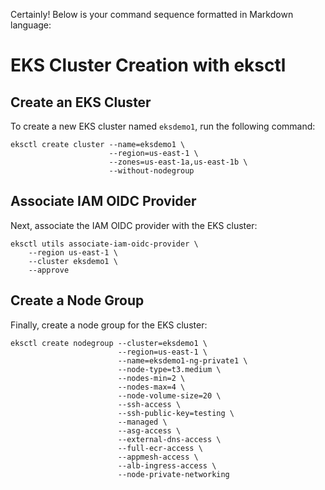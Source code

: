 Certainly! Below is your command sequence formatted in Markdown language:

# EKS Cluster Creation with eksctl

## Create an EKS Cluster
To create a new EKS cluster named `eksdemo1`, run the following command:

```
eksctl create cluster --name=eksdemo1 \
                      --region=us-east-1 \
                      --zones=us-east-1a,us-east-1b \
                      --without-nodegroup
```

## Associate IAM OIDC Provider
Next, associate the IAM OIDC provider with the EKS cluster:

```
eksctl utils associate-iam-oidc-provider \
    --region us-east-1 \
    --cluster eksdemo1 \
    --approve
```

## Create a Node Group
Finally, create a node group for the EKS cluster:

```
eksctl create nodegroup --cluster=eksdemo1 \
                        --region=us-east-1 \
                        --name=eksdemo1-ng-private1 \
                        --node-type=t3.medium \
                        --nodes-min=2 \
                        --nodes-max=4 \
                        --node-volume-size=20 \
                        --ssh-access \
                        --ssh-public-key=testing \
                        --managed \
                        --asg-access \
                        --external-dns-access \
                        --full-ecr-access \
                        --appmesh-access \
                        --alb-ingress-access \
                        --node-private-networking
```